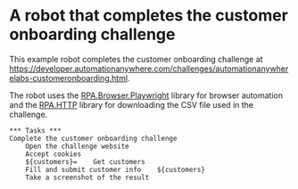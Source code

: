 # A robot that completes the customer onboarding challenge

This example robot completes the customer onboarding challenge at https://developer.automationanywhere.com/challenges/automationanywherelabs-customeronboarding.html.

The robot uses the [RPA.Browser.Playwright](https://robocorp.com/docs/libraries/rpa-framework/rpa-browser-playwright) library for browser automation and the [RPA.HTTP](https://robocorp.com/docs/libraries/rpa-framework/rpa-http) library for downloading the CSV file used in the challenge.

```robot
*** Tasks ***
Complete the customer onboarding challenge
    Open the challenge website
    Accept cookies
    ${customers}=    Get customers
    Fill and submit customer info    ${customers}
    Take a screenshot of the result
```
